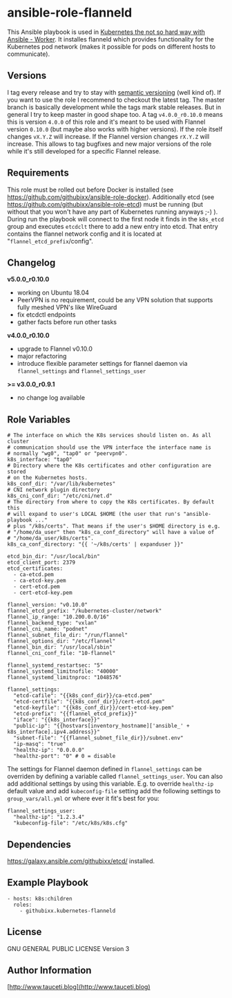 ansible-role-flanneld
=====================

This Ansible playbook is used in [Kubernetes the not so hard way with Ansible - Worker](https://www.tauceti.blog/post/kubernetes-the-not-so-hard-way-with-ansible-worker/). It installes flanneld which provides functionality for the Kubernetes pod network (makes it possible for pods on different hosts to communicate).

Versions
--------

I tag every release and try to stay with [semantic versioning](http://semver.org) (well kind of). If you want to use the role I recommend to checkout the latest tag. The master branch is basically development while the tags mark stable releases. But in general I try to keep master in good shape too. A tag `v4.0.0_r0.10.0` means this is version `4.0.0` of this role and it's meant to be used with Flannel version `0.10.0` (but maybe also works with higher versions). If the role itself changes `vX.Y.Z` will increase. If the Flannel version changes `rX.Y.Z` will increase. This allows to tag bugfixes and new major versions of the role while it's still developed for a specific Flannel release.

Requirements
------------

This role must be rolled out before Docker is installed (see https://github.com/githubixx/ansible-role-docker). Additionally etcd (see https://github.com/githubixx/ansible-role-etcd) must be running (but without that you won't have any part of Kubernetes running anyways ;-) ). During run the playbook will connect to the first node it finds in the `k8s_etcd` group and executes `etcdclt` there to add a new entry into etcd. That entry contains the flannel network config and it is located at "`flannel_etcd_prefix`/config".

Changelog
---------

**v5.0.0_r0.10.0**

- working on Ubuntu 18.04
- PeerVPN is no requirement, could be any VPN solution that supports fully meshed VPN's like WireGuard
- fix etcdctl endpoints
- gather facts before run other tasks

**v4.0.0_r0.10.0**

- upgrade to Flannel v0.10.0
- major refactoring
- introduce flexible parameter settings for flannel daemon via `flannel_settings` and `flannel_settings_user`

**>= v3.0.0_r0.9.1**

- no change log available

Role Variables
--------------

```
# The interface on which the K8s services should listen on. As all cluster
# communication should use the VPN interface the interface name is
# normally "wg0", "tap0" or "peervpn0".
k8s_interface: "tap0"
# Directory where the K8s certificates and other configuration are stored
# on the Kubernetes hosts.
k8s_conf_dir: "/var/lib/kubernetes"
# CNI network plugin directory
k8s_cni_conf_dir: "/etc/cni/net.d"
# The directory from where to copy the K8s certificates. By default this
# will expand to user's LOCAL $HOME (the user that run's "ansible-playbook ..."
# plus "/k8s/certs". That means if the user's $HOME directory is e.g.
# "/home/da_user" then "k8s_ca_conf_directory" will have a value of
# "/home/da_user/k8s/certs".
k8s_ca_conf_directory: "{{ '~/k8s/certs' | expanduser }}"

etcd_bin_dir: "/usr/local/bin"
etcd_client_port: 2379
etcd_certificates:
  - ca-etcd.pem
  - ca-etcd-key.pem
  - cert-etcd.pem
  - cert-etcd-key.pem

flannel_version: "v0.10.0"
flannel_etcd_prefix: "/kubernetes-cluster/network"
flannel_ip_range: "10.200.0.0/16"
flannel_backend_type: "vxlan"
flannel_cni_name: "podnet"
flannel_subnet_file_dir: "/run/flannel"
flannel_options_dir: "/etc/flannel"
flannel_bin_dir: "/usr/local/sbin"
flannel_cni_conf_file: "10-flannel"

flannel_systemd_restartsec: "5"
flannel_systemd_limitnofile: "40000"
flannel_systemd_limitnproc: "1048576"

flannel_settings:
  "etcd-cafile": "{{k8s_conf_dir}}/ca-etcd.pem"
  "etcd-certfile": "{{k8s_conf_dir}}/cert-etcd.pem"
  "etcd-keyfile": "{{k8s_conf_dir}}/cert-etcd-key.pem"
  "etcd-prefix": "{{flannel_etcd_prefix}}"
  "iface": "{{k8s_interface}}"
  "public-ip": "{{hostvars[inventory_hostname]['ansible_' + k8s_interface].ipv4.address}}"
  "subnet-file": "{{flannel_subnet_file_dir}}/subnet.env"
  "ip-masq": "true"
  "healthz-ip": "0.0.0.0"
  "healthz-port": "0" # 0 = disable
```

The settings for Flannel daemon defined in `flannel_settings` can be overriden by defining a variable called `flannel_settings_user`. You can also add additional settings by using this variable. E.g. to override `healthz-ip` default value and add `kubeconfig-file` setting add the following settings to `group_vars/all.yml` or where ever it fit's best for you:

```
flannel_settings_user:
  "healthz-ip": "1.2.3.4"
  "kubeconfig-file": "/etc/k8s/k8s.cfg"
```

Dependencies
------------

https://galaxy.ansible.com/githubixx/etcd/ installed.

Example Playbook
----------------

```
- hosts: k8s:children
  roles:
    - githubixx.kubernetes-flanneld
```

License
-------

GNU GENERAL PUBLIC LICENSE Version 3

Author Information
------------------

[http://www.tauceti.blog](http://www.tauceti.blog)

